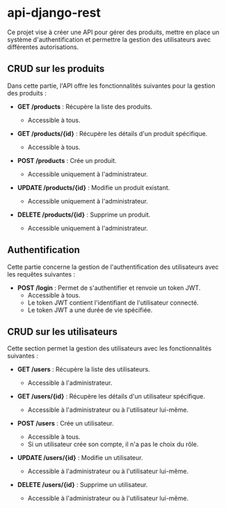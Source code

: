 # api-django-rest

Ce projet vise à créer une API pour gérer des produits, mettre en place un système d'authentification et permettre la gestion des utilisateurs avec différentes autorisations.

## CRUD sur les produits

Dans cette partie, l'API offre les fonctionnalités suivantes pour la gestion des produits :

- **GET /products** : Récupère la liste des produits.
  - Accessible à tous.

- **GET /products/{id}** : Récupère les détails d'un produit spécifique.
  - Accessible à tous.

- **POST /products** : Crée un produit.
  - Accessible uniquement à l'administrateur.

- **UPDATE /products/{id}** : Modifie un produit existant.
  - Accessible uniquement à l'administrateur.

- **DELETE /products/{id}** : Supprime un produit.
  - Accessible uniquement à l'administrateur.

## Authentification

Cette partie concerne la gestion de l'authentification des utilisateurs avec les requêtes suivantes :

- **POST /login** : Permet de s'authentifier et renvoie un token JWT.
  - Accessible à tous.
  - Le token JWT contient l'identifiant de l'utilisateur connecté.
  - Le token JWT a une durée de vie spécifiée.

## CRUD sur les utilisateurs

Cette section permet la gestion des utilisateurs avec les fonctionnalités suivantes :

- **GET /users** : Récupère la liste des utilisateurs.
  - Accessible à l'administrateur.

- **GET /users/{id}** : Récupère les détails d'un utilisateur spécifique.
  - Accessible à l'administrateur ou à l'utilisateur lui-même.

- **POST /users** : Crée un utilisateur.
  - Accessible à tous.
  - Si un utilisateur crée son compte, il n'a pas le choix du rôle.

- **UPDATE /users/{id}** : Modifie un utilisateur.
  - Accessible à l'administrateur ou à l'utilisateur lui-même.

- **DELETE /users/{id}** : Supprime un utilisateur.
  - Accessible à l'administrateur ou à l'utilisateur lui-même.
